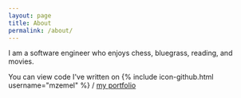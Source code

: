 ```yaml
---
layout: page
title: About
permalink: /about/
---
```


I am a software engineer who enjoys chess, bluegrass, reading, and movies.

You can view code I've written on
{% include icon-github.html username="mzemel" %} /
[my portfolio](https://github.com/mzemel)